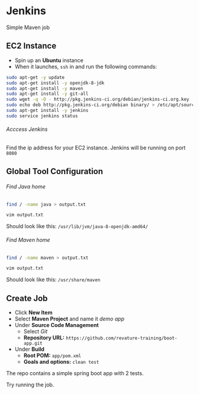 # Jenkins
Simple Maven job

## EC2 Instance
* Spin up an **Ubuntu** instance
* When it launches, `ssh` in and run the following commands:

```sh
sudo apt-get -y update
sudo apt-get install -y openjdk-8-jdk
sudo apt-get install -y maven
sudo apt-get install -y git-all
sudo wget -q -O - http://pkg.jenkins-ci.org/debian/jenkins-ci.org.key | sudo apt-key add -
sudo echo deb http://pkg.jenkins-ci.org/debian binary/ > /etc/apt/sources.list.d/jenkins.list
sudo apt-get install -y jenkins
sudo service jenkins status
```

###### Acccess Jenkins
Find the ip address for your EC2 instance.  Jenkins will be running on port `8080`


## Global Tool Configuration

###### Find Java home

```sh
find / -name java > output.txt
```

```sh
vim output.txt
```

Should look like this: `/usr/lib/jvm/java-8-openjdk-amd64/`

###### Find Maven home

```sh
find / -name maven > output.txt
```

```sh
vim output.txt
```

Should look like this: `/usr/share/maven`


## Create Job
* Click **New Item**
* Select **Maven Project** and name it *demo app*
* Under **Source Code Management**
  * Select *Git*
  * **Repository URL:** `https://github.com/revature-training/boot-app.git`
* Under **Build**
  * **Root POM:** `app/pom.xml`
  * **Goals and options:** `clean test`

The repo contains a simple spring boot app with 2 tests.

Try running the job.
